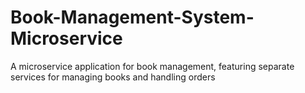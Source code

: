 # Book-Management-System-Microservice
A microservice application for book management, featuring separate services for managing books and handling orders
